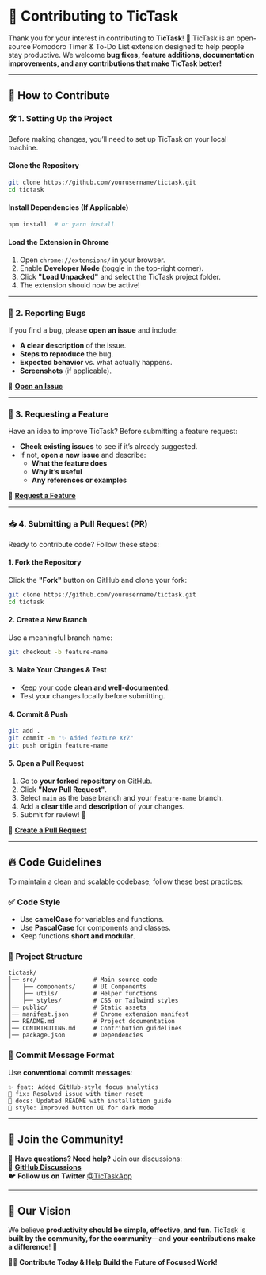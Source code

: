 
# 🚀 Contributing to TicTask  

Thank you for your interest in contributing to **TicTask**! 🎉 TicTask is an open-source Pomodoro Timer & To-Do List extension designed to help people stay productive. We welcome **bug fixes, feature additions, documentation improvements, and any contributions that make TicTask better!**  

---

## 📌 How to Contribute  

### 🛠️ 1. Setting Up the Project  
Before making changes, you’ll need to set up TicTask on your local machine.  

#### **Clone the Repository**  
```bash
git clone https://github.com/yourusername/tictask.git
cd tictask
```
#### **Install Dependencies (If Applicable)**
```bash
npm install  # or yarn install
```
#### **Load the Extension in Chrome**  
1. Open `chrome://extensions/` in your browser.  
2. Enable **Developer Mode** (toggle in the top-right corner).  
3. Click **"Load Unpacked"** and select the TicTask project folder.  
4. The extension should now be active!  

---

### 🐛 2. Reporting Bugs  
If you find a bug, please **open an issue** and include:  
- **A clear description** of the issue.  
- **Steps to reproduce** the bug.  
- **Expected behavior** vs. what actually happens.  
- **Screenshots** (if applicable).  

🔗 **[Open an Issue](https://github.com/yourusername/tictask/issues/new)**  

---

### 🌟 3. Requesting a Feature  
Have an idea to improve TicTask? Before submitting a feature request:  
- **Check existing issues** to see if it’s already suggested.  
- If not, **open a new issue** and describe:  
  - **What the feature does**  
  - **Why it’s useful**  
  - **Any references or examples**  

🔗 **[Request a Feature](https://github.com/yourusername/tictask/issues/new?labels=enhancement)**  

---

### 📥 4. Submitting a Pull Request (PR)  
Ready to contribute code? Follow these steps:  

#### **1. Fork the Repository**
Click the **"Fork"** button on GitHub and clone your fork:  
```bash
git clone https://github.com/yourusername/tictask.git
cd tictask
```
#### **2. Create a New Branch**  
Use a meaningful branch name:  
```bash
git checkout -b feature-name
```
#### **3. Make Your Changes & Test**  
- Keep your code **clean and well-documented**.  
- Test your changes locally before submitting.  

#### **4. Commit & Push**  
```bash
git add .
git commit -m "✨ Added feature XYZ"
git push origin feature-name
```
#### **5. Open a Pull Request**  
1. Go to **your forked repository** on GitHub.  
2. Click **"New Pull Request"**.  
3. Select `main` as the base branch and your `feature-name` branch.  
4. Add a **clear title** and **description** of your changes.  
5. Submit for review! 🎉  

🔗 **[Create a Pull Request](https://github.com/yourusername/tictask/compare)**  

---

## 🔥 Code Guidelines  
To maintain a clean and scalable codebase, follow these best practices:  

### ✅ **Code Style**  
- Use **camelCase** for variables and functions.  
- Use **PascalCase** for components and classes.  
- Keep functions **short and modular**.  

### 📂 **Project Structure**  
```
tictask/
│── src/                # Main source code
│   ├── components/     # UI Components
│   ├── utils/          # Helper functions
│   ├── styles/         # CSS or Tailwind styles
│── public/             # Static assets
│── manifest.json       # Chrome extension manifest
│── README.md           # Project documentation
│── CONTRIBUTING.md     # Contribution guidelines
│── package.json        # Dependencies
```

### 📝 **Commit Message Format**  
Use **conventional commit messages**:  
```
✨ feat: Added GitHub-style focus analytics  
🐛 fix: Resolved issue with timer reset  
📝 docs: Updated README with installation guide  
🎨 style: Improved button UI for dark mode  
```

---

## 🙌 Join the Community!  
💬 **Have questions? Need help?** Join our discussions:  
🔗 **[GitHub Discussions](https://github.com/yourusername/tictask/discussions)**  
🐦 **Follow us on Twitter** [@TicTaskApp](https://twitter.com/TicTaskApp)  

---

## 🎯 Our Vision  
We believe **productivity should be simple, effective, and fun**. TicTask is **built by the community, for the community**—and **your contributions make a difference**! 🚀  

👨‍💻 **Contribute Today & Help Build the Future of Focused Work!**  

```


